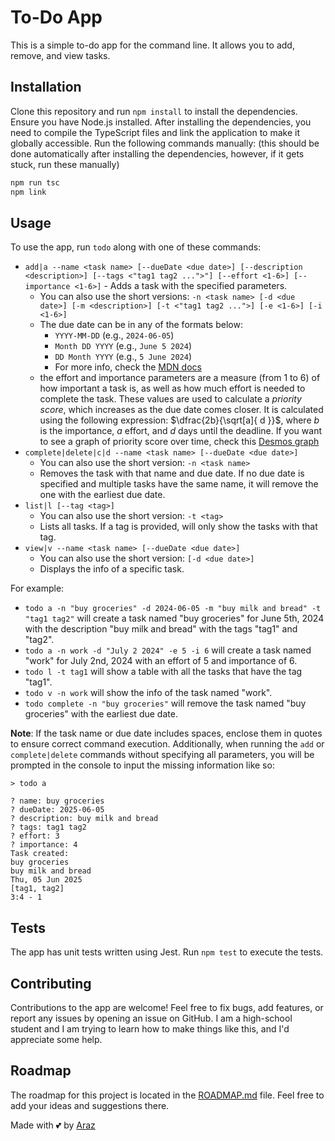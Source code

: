 # To-Do App

This is a simple to-do app for the command line. It allows you to add, remove, and view tasks.

## Installation

Clone this repository and run `npm install` to install the dependencies. Ensure you have Node.js installed.
After installing the dependencies, you need to compile the TypeScript files and link the application to make it globally accessible. Run the following commands manually: (this should be done automatically after installing the dependencies, however, if it gets stuck, run these manually)

```sh
npm run tsc
npm link
```

## Usage

To use the app, run `todo` along with one of these commands:

* `add|a --name <task name> [--dueDate <due date>] [--description <description>] [--tags <"tag1 tag2 ...">"] [--effort <1-6>] [--importance <1-6>]` - Adds a task with the specified parameters.
  * You can also use the short versions: `-n <task name> [-d <due date>] [-m <description>] [-t <"tag1 tag2 ...">] [-e <1-6>] [-i <1-6>]`
  * The due date can be in any of the formats below:
    * `YYYY-MM-DD` (e.g., `2024-06-05`)
    * `Month DD YYYY` (e.g., `June 5 2024`)
    * `DD Month YYYY` (e.g., `5 June 2024`)
    * For more info, check the [MDN docs](https://developer.mozilla.org/en-US/docs/Web/JavaScript/Reference/Global_Objects/Date#date_time_string_format)
  * the effort and importance parameters are a measure (from 1 to 6) of how important a task is, as well as how much effort is needed to complete the task. These values are used to calculate a *priority score*, which increases as the due date comes closer. It is calculated using the following expression: $\dfrac{2b}{\sqrt[a]{ d }}$, where $b$ is the importance, $a$ effort, and $d$ days until the deadline. If you want to see a graph of priority score over time, check this [Desmos graph](https://www.desmos.com/calculator/tawrfjp6m4)
* `complete|delete|c|d --name <task name> [--dueDate <due date>]`
  * You can also use the short version: `-n <task name>`
  * Removes the task with that name and due date. If no due date is specified and multiple tasks have the same name, it will remove the one with the earliest due date.
* `list|l [--tag <tag>]`
  * You can also use the short version: `-t <tag>`
  * Lists all tasks. If a tag is provided, will only show the tasks with that tag.
* `view|v --name <task name> [--dueDate <due date>]`
  * You can also use the short version: `[-d <due date>]`
  * Displays the info of a specific task.

For example:

* `todo a -n "buy groceries" -d 2024-06-05 -m "buy milk and bread" -t "tag1 tag2"` will create a task named "buy groceries" for June 5th, 2024 with the description "buy milk and bread" with the tags "tag1" and "tag2".
* `todo a -n work -d "July 2 2024" -e 5 -i 6` will create a task named "work" for July 2nd, 2024 with an effort of 5 and importance of 6.
* `todo l -t tag1` will show a table with all the tasks that have the tag "tag1".
* `todo v -n work` will show the info of the task named "work".
* `todo complete -n "buy groceries"` will remove the task named "buy groceries" with the earliest due date.

**Note**: If the task name or due date includes spaces, enclose them in quotes to ensure correct command execution.
Additionally, when running the `add` or `complete|delete` commands without specifying all parameters, you will be prompted in the console to input the missing information like so:

```console
> todo a

? name: buy groceries
? dueDate: 2025-06-05
? description: buy milk and bread
? tags: tag1 tag2
? effort: 3
? importance: 4
Task created:
buy groceries
buy milk and bread
Thu, 05 Jun 2025
[tag1, tag2]
3:4 - 1
```

## Tests

The app has unit tests written using Jest. Run `npm test` to execute the tests.

## Contributing

Contributions to the app are welcome! Feel free to fix bugs, add features, or report any issues by opening an issue on GitHub. I am a high-school student and I am trying to learn how to make things like this, and I'd appreciate some help.

## Roadmap

The roadmap for this project is located in the [ROADMAP.md](ROADMAP.md) file. Feel free to add your ideas and suggestions there.

Made with 💕 by [Araz](https://github.com/ArazEstprit)
